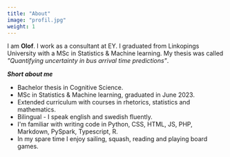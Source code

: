 ```yaml
---
title: "About"
image: "profil.jpg"
weight: 1
---
```



I am **Olof**. I work as a consultant at EY. I graduated from Linkopings University with a MSc in Statistics & Machine learning. My thesis was called *"Quantifying uncertainty in bus arrival time predictions"*. 

***Short about me***

* Bachelor thesis in Cognitive Science.
* MSc in Statistics & Machine learning, graduated in June 2023.
* Extended curriculum with courses in rhetorics, statistics and mathematics.
* Bilingual - I speak english and swedish fluently.
* I'm familiar with writing code in Python, CSS, HTML, JS, PHP, Markdown, PySpark, Typescript, R.
* In my spare time I enjoy sailing, squash, reading and playing board games.


